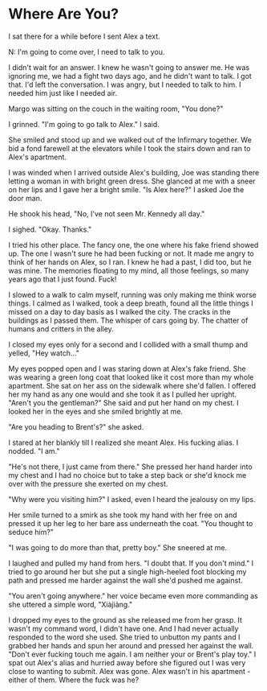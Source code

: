#  Where Are You?

I sat there for a while before I sent Alex a text.

N: I'm going to come over, I need to talk to you.

I didn't wait for an answer. I knew he wasn't going to answer me. He was
ignoring me, we had a fight two days ago, and he didn't want to talk. I got
that. I'd left the conversation. I was angry, but I needed to talk to him. I
needed him just like I needed air.

Margo was sitting on the couch in the waiting room, "You done?"

I grinned. "I'm going to go talk to Alex." I said.

She smiled and stood up and we walked out of the Infirmary together. We bid a
fond farewell at the elevators while I took the stairs down and ran to Alex's
apartment.

I was winded when I arrived outside Alex's building, Joe was standing there
letting a woman in with bright green dress. She glanced at me with a sneer on
her lips and I gave her a bright smile. "Is Alex here?" I asked Joe the door
man.

He shook his head, "No, I've not seen Mr. Kennedy all day."

I sighed. "Okay. Thanks."

I tried his other place. The fancy one, the one where his fake friend showed up.
The one I wasn't sure he had been fucking or not. It made me angry to think of
her hands on Alex, so I ran. I knew he had a past, I did too, but he was mine.
The memories floating to my mind, all those feelings, so many years ago that I
just found. Fuck!

I slowed to a walk to calm myself, running was only making me think worse
things. I calmed as I walked, took a deep breath, found all the little things I
missed on a day to day basis as I walked the city. The cracks in the buildings
as I passed them. The whisper of cars going by. The chatter of humans and
critters in the alley.

I closed my eyes only for a second and I collided with a small thump and yelled,
"Hey watch…"

My eyes popped open and I was staring down at Alex's fake friend. She was
wearing a green long coat that looked like it cost more than my whole apartment.
She sat on her ass on the sidewalk where she'd fallen. I offered her my hand as
any one would and she took it as I pulled her upright. "Aren't you the
gentleman?" She said and put her hand on my chest. I looked her in the eyes and
she smiled brightly at me.

"Are you heading to Brent's?" she asked.

I stared at her blankly till I realized she meant Alex. His fucking alias. I
nodded. "I am."

"He's not there, I just came from there." She pressed her hand harder into my
chest and I had no choice but to take a step back or she'd knock me over with
the pressure she exerted on my chest.

"Why were you visiting him?" I asked, even I heard the jealousy on my lips.

Her smile turned to a smirk as she took my hand with her free on and pressed it
up her leg to her bare ass underneath the coat. "You thought to seduce him?"

"I was going to do more than that, pretty boy." She sneered at me.

I laughed and pulled my hand from hers. "I doubt that. If you don't mind." I
tried to go around her but she put a single high-heeled foot blocking my path
and pressed me harder against the wall she'd pushed me against.

"You aren't going anywhere." her voice became even more commanding as she
uttered a simple word, "Xiàjiàng."

I dropped my eyes to the ground as she released me from her grasp. It wasn't my
command word, I didn't have one. And I had never actually responded to the word
she used. She tried to unbutton my pants and I grabbed her hands and spun her
around and pressed her against the wall. "Don't ever fucking touch me again. I
am neither your or Brent's play toy." I spat out Alex's alias and hurried away
before she figured out I was very close to wanting to submit. Alex was gone.
Alex wasn't in his apartment - either of them. Where the fuck was he?
